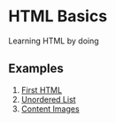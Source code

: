 # HTML Basics

Learning HTML by doing

## Examples

1. [First HTML](first-html)
2. [Unordered List](unordered-list)
3. [Content Images](content-imagess)